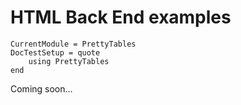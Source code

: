 HTML Back End examples
======================

```@meta
CurrentModule = PrettyTables
DocTestSetup = quote
    using PrettyTables
end
```

Coming soon...
